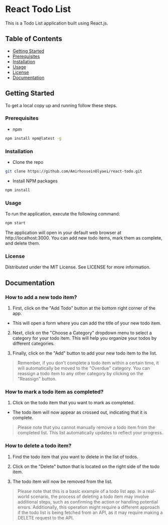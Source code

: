# React Todo List

This is a Todo List application built using React.js.

## Table of Contents

- [Getting Started](#getting-started)
- [Prerequisites](#prerequisites)
- [Installation](#installation)
- [Usage](#usage)
- [License](#license)
- [Documentation](#documentation)

## Getting Started

To get a local copy up and running follow these steps.

### Prerequisites

- npm

```sh
npm install npm@latest -g
```

### Installation

- Clone the repo

```sh
git clone https://github.com/AmirhosseinOlyaei/react-todo.git
```

- Install NPM packages

```sh
npm install
```

### Usage

To run the application, execute the following command:

```sh
npm start
```

The application will open in your default web browser at http://localhost:3000. You can add new todo items, mark them as complete, and delete them.

### License

Distributed under the MIT License. See LICENSE for more information.

</s>

[contributors-shield]: https://img.shields.io/github/contributors/AmirhosseinOlyaei/repo.svg?style=flat-square
[contributors-url]: https://github.com/AmirhosseinOlyaei/repo/graphs/contributors
[forks-shield]: https://img.shields.io/github/forks/AmirhosseinOlyaei/repo.svg?style=flat-square
[forks-url]: https://github.com/AmirhosseinOlyaei/repo/network/members
[stars-shield]: https://img.shields.io/github/stars/AmirhosseinOlyaei/repo.svg?style=flat-square
[stars-url]: https://github.com/AmirhosseinOlyaei/repo/stargazers
[issues-shield]: https://img.shields.io/github/issues/AmirhosseinOlyaei/repo.svg?style=flat-square
[issues-url]: https

## Documentation

### How to add a new todo item?

1. First, click on the "Add Todo" button at the bottom right corner of the app.

- This will open a form where you can add the title of your new todo item.

2. Next, click on the "Choose a Category" dropdown menu to select a category for your todo item. This will help you organize your todos by different categories.

3. Finally, click on the "Add" button to add your new todo item to the list.

> Remember, if you don't complete a todo item within a certain time, it will automatically be moved to the "Overdue" category. You can reassign a todo item to any other category by clicking on the "Reassign" button.

### How to mark a todo item as completed?

1. Click on the todo item that you want to mark as completed.

- The todo item will now appear as crossed out, indicating that it is complete.

> Please note that you cannot manually remove a todo item from the completed list. This list automatically updates to reflect your progress.

### How to delete a todo item?

1. Find the todo item that you want to delete in the list of todos.

2. Click on the "Delete" button that is located on the right side of the todo item.

3. The todo item will now be removed from the list.

> Please note that this is a basic example of a todo list app. In a real-world scenario, the process of deleting a todo item may involve additional steps, such as confirming the action or handling potential errors. Additionally, this operation might require a different approach if the todo list is being fetched from an API, as it may require making a DELETE request to the API.
